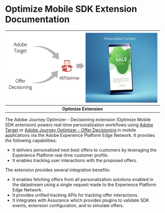 # Optimize Mobile SDK Extension Documentation


| ![Optimize Extension](assets/optimize-extension.png?raw=true) |
| :---: |
| **Optimize Extension** |

The Adobe Journey Optimizer - Decisioning extension (Optimize Mobile SDK extension) powers real-time personalization workflows using [Adobe Target](https://experienceleague.adobe.com/docs/target/using/introduction/intro.html?lang=en) or [Adobe Journey Optimizer - Offer Decisioning](https://experienceleague.adobe.com/docs/journey-optimizer/using/offer-decisioning/get-started-decision/starting-offer-decisioning.html?lang=en) in mobile applications via the Adobe Experience Platform Edge Network. It provides the following capabilities:

* It delivers personalized next best offers to customers by leveraging the Experience Platform real-time customer profile.
* It enables tracking user interactions with the proposed offers.

The extension provides several integration benefits:

* It enables fetching offers from all personalization solutions enabled in the datastream using a single request made to the Experience Platform Edge Network.
* It provides unified tracking APIs for tracking offer interactions. 
* It integrates with Assurance which provides plugins to validate SDK events, extension configuration, and to simulate offers.

